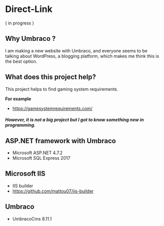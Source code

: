 # Direct-Link
( in progress )

## Why Umbraco ?
I am making a new website with Umbraco, and everyone seems to be talking about WordPress, a blogging platform, which makes me think this is the best option.


## What does this project help?
This project helps to find gaming system requirements.

**For example**
* https://gamesystemrequirements.com/

##### However, it is not a big project but I got to know something new in programming.

## ASP.NET framework with Umbraco
* Microsoft ASP.NET 4.7.2
* Microsoft SQL Express 2017

## Microsoft IIS
* IIS builder
* https://github.com/mattou07/iis-builder

## Umbraco
* UmbracoCms 8.11.1
